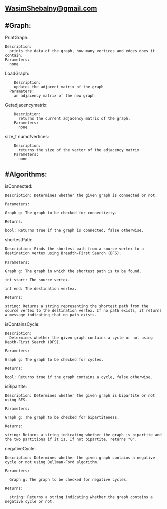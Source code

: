 WasimShebalny@gmail.com
--------------------------------------------------------------------------
#Graph:
--------------------------------------------------------------------------
  PrintGraph:
  
    Description:
      prints the data of the graph, how many vertices and edges does it contain.
    Parameters:
      none
  LoadGraph:
  
        Description:
        updates the adjacent matrix of the graph
      Parameters:    
        an adjacency matrix of the new graph
  Getadjacencymatrix:

        Description: 
          returns the current adjacency matrix of the graph.
        Parameters:
          none
  size_t numofvertices:

        Description: 
          returns the size of the vector of the adjacency matrix
        Parameters:
          none
  
#Algorithms: 
--------------------------------------------------------------------------
  isConnected:
  
    Description: Determines whether the given graph is connected or not.
  
    Parameters:
  
    Graph g: The graph to be checked for connectivity.
    
    Returns:
  
    bool: Returns true if the graph is connected, false otherwise.
    
  
  shortestPath:
  
    Description: Finds the shortest path from a source vertex to a destination vertex using Breadth-First Search (BFS).
  
    Parameters:
  
    Graph g: The graph in which the shortest path is to be found.
  
    int start: The source vertex.
  
    int end: The destination vertex.
  
    Returns:
  
    string: Returns a string representing the shortest path from the source vertex to the destination vertex. If no path exists, it returns a message indicating that no path exists.
    
  
  isContainsCycle:
  
    Description:
      Determines whether the given graph contains a cycle or not using Depth-First Search (DFS).
    
    Parameters:
    
    Graph g: The graph to be checked for cycles.
    
    Returns:
    
    bool: Returns true if the graph contains a cycle, false otherwise.
    
  
  isBipartite:
    
    Description: Determines whether the given graph is bipartite or not using BFS.
    
    Parameters:
    
    Graph g: The graph to be checked for bipartiteness.
    
    Returns:
    
    string: Returns a string indicating whether the graph is bipartite and the two partitions if it is. If not bipartite, returns "0".
    
  
  negativeCycle:
  
    Description: Determines whether the given graph contains a negative cycle or not using Bellman-Ford algorithm.
    
    Parameters:
    
      Graph g: The graph to be checked for negative cycles.
    
    Returns:
    
      string: Returns a string indicating whether the graph contains a negative cycle or not.
